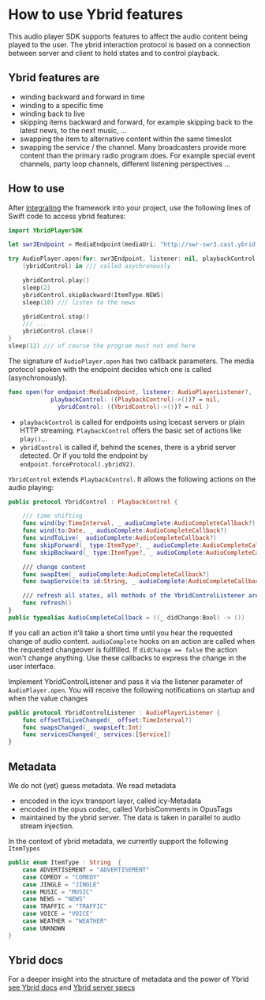 # How to use Ybrid features

This audio player SDK supports features to affect the audio content being played to the user. The ybrid interaction protocol is based on a connection between server and client to hold states and to control playback.

## Ybrid features are

* winding backward and forward in time
* winding to a specific time
* winding back to live
* skipping items backward and forward, for example skipping back to the latest news, to the next music, ...
* swapping the item to alternative content within the same timeslot 
* swapping the service / the channel. Many broadcasters provide more content than the primary radio program does. For example special event channels, party loop channels, different listening perspectives ...

## How to use

After [integrating](https://github.com/ybrid/player-sdk-swift#integration) the framework into your project, use the following lines of Swift code to access ybrid features:

```swift
import YbridPlayerSDK

let swr3Endpoint = MediaEndpoint(mediaUri: "http://swr-swr3.cast.ybrid.io/swr/swr3/ybrid").forceProtocol(.ybridV2)

try AudioPlayer.open(for: swr3Endpoint, listener: nil, playbackControl: nil) {
    (ybridControl) in /// called asychronously

    ybridControl.play()
    sleep(2)
    ybridControl.skipBackward(ItemType.NEWS)
    sleep(10) /// listen to the news

    ybridControl.stop()
    /// ...
    ybridControl.close()
}
sleep(12) /// of course the program must not end here
```

The signature of `AudioPlayer.open` has two callback parameters. The media protocol spoken with the endpoint decides which one is called \(asynchronously\).

```swift
func open(for endpoint:MediaEndpoint, listener: AudioPlayerListener?,
            playbackControl: ((PlaybackControl)->())? = nil,
              ybridControl: ((YbridControl)->())? = nil )
```

* `playbackControl` is called for endpoints using Icecast servers or plain HTTP streaming. `PlaybackControl` offers the basic set of actions like `play()`...
* `ybridControl` is called if, behind the scenes, there is a ybrid server detected. Or if you told the endpoint by `endpoint.forceProtocol(.ybridV2)`. 

`YbridControl` extends `PlaybackControl`. It allows the following actions on the audio playing:

```swift
public protocol YbridControl : PlaybackControl {  

    /// time shifting
    func wind(by:TimeInterval, _ audioComplete:AudioCompleteCallback?)
    func wind(to:Date, _ audioComplete:AudioCompleteCallback?)
    func windToLive(_ audioComplete:AudioCompleteCallback?)
    func skipForward(_ type:ItemType?, _ audioComplete:AudioCompleteCallback?)
    func skipBackward(_ type:ItemType?, _ audioComplete:AudioCompleteCallback?)

    /// change content
    func swapItem(_ audioComplete:AudioCompleteCallback?)
    func swapService(to id:String, _ audioComplete:AudioCompleteCallback?)

    /// refresh all states, all methods of the YbridControlListener are called
    func refresh() 
}
public typealias AudioCompleteCallback = ((_ didChange:Bool) -> ())
```
If you call an action it'll take a short time until you hear the requested change of audio content. ```audioComplete``` hooks on an action are called when the requested changeover is fullfilled. If ```didChange == false``` the action won't change anything. Use these callbacks to express the change in the user interface.

Implement YbridControlListener and pass it via the listener parameter of `AudioPlayer.open`. You will receive the following notifications on startup and when the value changes

```swift
public protocol YbridControlListener : AudioPlayerListener {
    func offsetToLiveChanged(_ offset:TimeInterval?)
    func swapsChanged(_ swapsLeft:Int)
    func servicesChanged(_ services:[Service])
}
```

## Metadata

We do not \(yet\) guess metadata. We read metadata

* encoded in the icyx transport layer, called icy-Metadata
* encoded in the opus codec, called VorbisComments in OpusTags
* maintained by the ybrid server. The data is taken in parallel to audio stream injection.

In the context of ybrid metadata, we currently support the following `ItemTypes`

```swift
public enum ItemType : String  {
    case ADVERTISEMENT = "ADVERTISEMENT"
    case COMEDY = "COMEDY"
    case JINGLE = "JINGLE"
    case MUSIC = "MUSIC"
    case NEWS = "NEWS"
    case TRAFFIC = "TRAFFIC"
    case VOICE = "VOICE"
    case WEATHER = "WEATHER"
    case UNKNOWN
}
```

## Ybrid docs

For a deeper insight into the structure of metadata and the power of Ybrid [see Ybrid docs](https://github.com/ybrid/player-interaction/blob/master/doc) and [Ybrid server specs](https://github.com/ybrid/overview/blob/master/specification/README.md)


